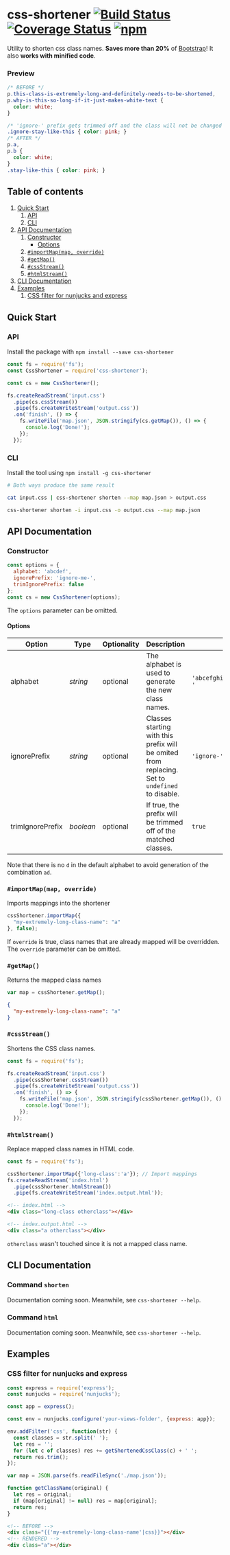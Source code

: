 # css-shortener [![Build Status](https://img.shields.io/travis/mbrandau/css-shortener.svg)](https://travis-ci.org/mbrandau/css-shortener) [![Coverage Status](https://img.shields.io/coveralls/github/mbrandau/css-shortener.svg)](https://coveralls.io/github/mbrandau/css-shortener?branch=master) [![npm](https://img.shields.io/npm/dt/css-shortener.svg)](https://www.npmjs.com/package/css-shortener)

Utility to shorten css class names. **Saves more than 20%** of [Bootstrap](https://getbootstrap.com)! It also **works with minified code**.

### Preview
```css
/* BEFORE */
p.this-class-is-extremely-long-and-definitely-needs-to-be-shortened,
p.why-is-this-so-long-if-it-just-makes-white-text {
  color: white;
}

/* 'ignore-' prefix gets trimmed off and the class will not be changed */
.ignore-stay-like-this { color: pink; }
/* AFTER */
p.a,
p.b {
  color: white;
}
.stay-like-this { color: pink; }
```

## Table of contents
1. [Quick Start](#quick-start)
    1. [API](#api)
    2. [CLI](#cli)
2. [API Documentation](#api-documentation)
    1. [Constructor](#constructor)
        - [Options](#options)
    2. [`#importMap(map, override)`](#importmapmap-override)
    3. [`#getMap()`](#getmap)
    4. [`#cssStream()`](#cssstream)
    5. [`#htmlStream()`](#htmlstream)
3. [CLI Documentation](#cli-documentation)
4. [Examples](#examples)
    1. [CSS filter for nunjucks and express](#css-filter-for-nunjucks-and-express)

## Quick Start

### API

Install the package with `npm install --save css-shortener`

```js
const fs = require('fs');
const CssShortener = require('css-shortener');

const cs = new CssShortener();

fs.createReadStream('input.css')
  .pipe(cs.cssStream())
  .pipe(fs.createWriteStream('output.css'))
  .on('finish', () => {
    fs.writeFile('map.json', JSON.stringify(cs.getMap()), () => {
      console.log('Done!');
    });
  });
```

### CLI

Install the tool using `npm install -g css-shortener`

```sh
# Both ways produce the same result

cat input.css | css-shortener shorten --map map.json > output.css

css-shortener shorten -i input.css -o output.css --map map.json
```

## API Documentation

### Constructor

```js
const options = {
  alphabet: 'abcdef',
  ignorePrefix: 'ignore-me-',
  trimIgnorePrefix: false
};
const cs = new CssShortener(options);
```
The `options` parameter can be omitted.

#### Options

| Option | Type | Optionality | Description | Default value |
| ------ | ---- | ----------- | ----------- | ------------- |
| alphabet | *string* | optional | The alphabet is used to generate the new class names. | `'abcefghijklmnopqrstuvwxyz0123456789_-'` |
| ignorePrefix | *string* | optional | Classes starting with this prefix will be omited from replacing. Set to `undefined` to disable. | `'ignore-'` |
| trimIgnorePrefix | *boolean* | optional | If true, the prefix will be trimmed off of the matched classes. | `true` |

Note that there is no `d` in the default alphabet to avoid generation of the combination `ad`.

### `#importMap(map, override)`

Imports mappings into the shortener

```js
cssShortener.importMap({
  "my-extremely-long-class-name": "a"
}, false);
```
If `override` is true, class names that are already mapped will be overridden.  
The `override` parameter can be omitted.

### `#getMap()`

Returns the mapped class names

```js
var map = cssShortener.getMap();
```
```json
{
  "my-extremely-long-class-name": "a"
}
```

### `#cssStream()`
Shortens the CSS class names.
```js
const fs = require('fs');

fs.createReadStream('input.css')
  .pipe(cssShortener.cssStream())
  .pipe(fs.createWriteStream('output.css'))
  .on('finish', () => {
    fs.writeFile('map.json', JSON.stringify(cssShortener.getMap()), () => {
      console.log('Done!');
    });
  });
```

### `#htmlStream()`
Replace mapped class names in HTML code.
```js
const fs = require('fs');

cssShortener.importMap({'long-class':'a'}); // Import mappings
fs.createReadStream('index.html')
  .pipe(cssShortener.htmlStream())
  .pipe(fs.createWriteStream('index.output.html'));
```
```html
<!-- index.html -->
<div class="long-class otherclass"></div>

<!-- index.output.html -->
<div class="a otherclass"></div>
```
`otherclass` wasn't touched since it is not a mapped class name.

## CLI Documentation

### Command `shorten`

Documentation coming soon. Meanwhile, see `css-shortener --help`.

### Command `html`

Documentation coming soon. Meanwhile, see `css-shortener --help`.

## Examples

### CSS filter for nunjucks and express

```js
const express = require('express');
const nunjucks = require('nunjucks');

const app = express();

const env = nunjucks.configure('your-views-folder', {express: app});

env.addFilter('css', function(str) {
  const classes = str.split(' ');
  let res = '';
  for (let c of classes) res += getShortenedCssClass(c) + ' ';
  return res.trim();
});

var map = JSON.parse(fs.readFileSync('./map.json'));

function getClassName(original) {
  let res = original;
  if (map[original] != null) res = map[original];
  return res;
}
```

```html
<!-- BEFORE -->
<div class="{{'my-extremely-long-class-name'|css}}"></div>
<!-- RENDERED -->
<div class="a"></div>
```
